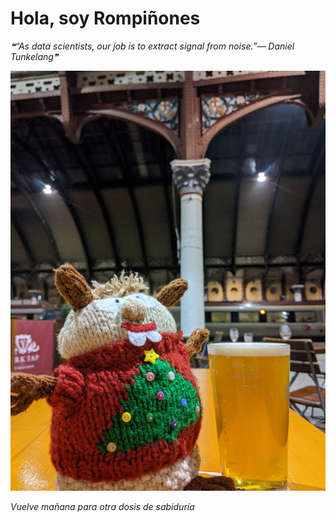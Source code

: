 # Hola, soy Rompiñones

<!--STARTS_HERE_QUOTE_README-->
<i>❝“As data scientists, our job is to extract signal from noise.”— Daniel Tunkelang❞</i>
<!--ENDS_HERE_QUOTE_README-->

<!--START_SECTION:update_image-->
![alt text](https://raw.githubusercontent.com/focaalvarez/rompinones/main/.github/images/IMG_20220102_174753.jpg?raw=true)
<!--END_SECTION:update_image-->

*Vuelve mañana para otra dosis de sabiduría*
